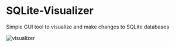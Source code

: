 # SQLite-Visualizer
Simple GUI tool to visualize and make changes to SQLite databases




![visualizer](https://user-images.githubusercontent.com/75543185/221880171-ce36e78a-f44c-4755-9990-34ab080433d9.PNG)
